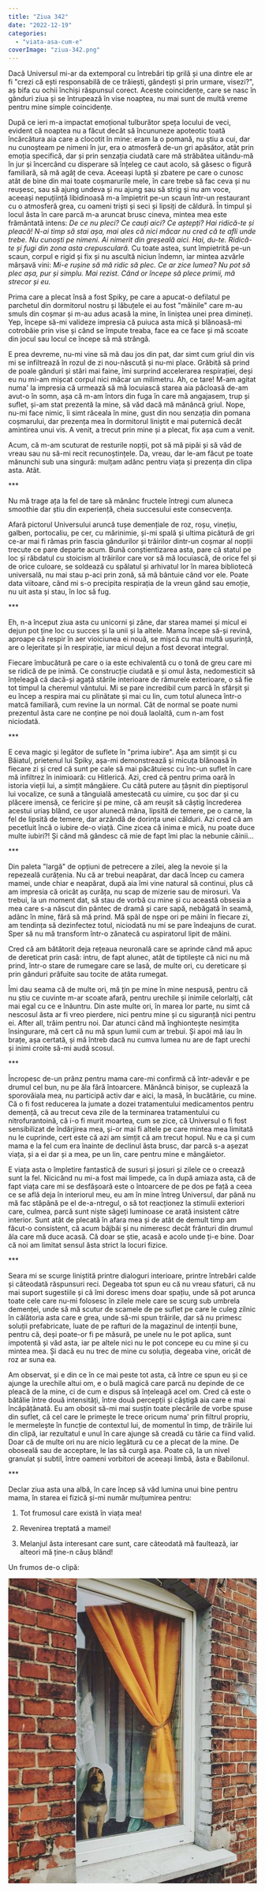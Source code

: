 ```yaml
---
title: "Ziua 342"
date: "2022-12-19"
categories: 
  - "viata-asa-cum-e"
coverImage: "ziua-342.png"
---
```


Dacă Universul mi-ar da extemporal cu întrebări tip grilă și una dintre ele ar fi "crezi că ești responsabilă de ce trăiești, gândești și prin urmare, visezi?", aș bifa cu ochii închiși răspunsul corect. Aceste coincidențe, care se nasc în gânduri ziua și se întrupează în vise noaptea, nu mai sunt de multă vreme pentru mine simple coincidențe.

După ce ieri m-a impactat emoțional tulburător speța locului de veci, evident că noaptea nu a făcut decât să încununeze apoteotic toată încărcătura aia care a clocotit în mine: eram la o pomană, nu știu a cui, dar nu cunoșteam pe nimeni în jur, era o atmosferă de-un gri apăsător, atât prin emoția specifică, dar și prin senzația ciudată care mă străbătea uitându-mă în jur și încercând cu disperare să înțeleg ce caut acolo, să găsesc o figură familiară, să mă agăț de ceva. Aceeași luptă și zbatere pe care o cunosc atât de bine din mai toate coșmarurile mele, în care trebe să fac ceva și nu reușesc, sau să ajung undeva și nu ajung sau să strig și nu am voce, aceeași nepuțiință libidinoasă m-a împietrit pe-un scaun într-un restaurant cu o atmosferă grea, cu oameni triști și seci și lipsiți de căldură. În timpul și locul ăsta în care parcă m-a aruncat brusc cineva, mintea mea este frământată intens: _De ce nu pleci? Ce cauți aici? Ce aștepți? Hai ridică-te și pleacă! N-ai timp să stai așa, mai ales că nici măcar nu cred că te afli unde trebe. Nu cunoști pe nimeni. Ai nimerit din greșeală aici. Hai, du-te. Ridică-te și fugi din zona asta crepusculară._ Cu toate astea, sunt împietrită pe-un scaun, corpul e rigid și fix și nu ascultă niciun îndemn, iar mintea azvârle mârșavă vini: _Mi-e rușine să mă ridic să plec. Ce ar zice lumea? Nu pot să plec așa, pur și simplu. Mai rezist. Când or începe să plece primii, mă strecor și eu._

Prima care a plecat însă a fost Spiky, pe care a apucat-o defilatul pe parchetul din dormitorul nostru și lăbuțele ei au fost "mâinile" care m-au smuls din coșmar și m-au adus acasă la mine, în liniștea unei prea dimineți. Yep, începe să-mi valideze impresia că puiuca asta mică și blănoasă-mi cotrobăie prin vise și când se împute treaba, face ea ce face și mă scoate din jocul sau locul ce începe să mă strângă. 

E prea devreme, nu-mi vine să mă dau jos din pat, dar simt cum griul din vis mi se infiltrează în rozul de zi nou-născută și nu-mi place. Grăbită să prind de poale gânduri și stări mai faine, îmi surprind accelerarea respirației, deși eu nu mi-am mișcat corpul nici măcar un milimetru. Ah, ce tare! M-am agitat numa' la impresia că urmează să mă locuiască starea aia pâcloasă de-am avut-o în somn, așa că m-am întors din fuga în care mă angajasem, trup și suflet, și-am stat prezentă la mine, să văd dacă mă mănâncă griul. Nope, nu-mi face nimic, îi simt răceala în mine, gust din nou senzația din pomana coșmarului, dar prezența mea în dormitorul liniștit e mai puternică decât amintirea unui vis. A venit, a trecut prin mine și a plecat, fix așa cum a venit. 

Acum, că m-am scuturat de resturile nopții, pot să mă pipăi și să văd de vreau sau nu să-mi recit recunoștințele. Da, vreau, dar le-am făcut pe toate mănunchi sub una singură: mulțam adânc pentru viața și prezența din clipa asta. Atât.

\*\*\*

Nu mă trage ața la fel de tare să mănânc fructele întregi cum aluneca smoothie dar știu din experiență, cheia succesului este consecvența. 

Afară pictorul Universului aruncă tușe demențiale de roz, roșu, vinețiu, galben, portocaliu, pe cer, cu mărinimie, și-mi spală și ultima picătură de gri ce-ar mai fi rămas prin fascia gândurilor și trăirilor dintr-un coșmar al nopții trecute ce pare departe acum. Bună conștientizarea asta, pare că statul pe loc și răbdatul cu stoicism al trăirilor care vor să mă locuiască, de orice fel și de orice culoare, se soldează cu spălatul și arhivatul lor în marea bibliotecă universală, nu mai stau p-aci prin zonă, să mă bântuie când vor ele. Poate data viitoare, când mi s-o precipita respirația de la vreun gând sau emoție, nu uit asta și stau, în loc să fug.

\*\*\*

Eh, n-a început ziua asta cu unicorni și zâne, dar starea mamei și micul ei dejun pot ține loc cu succes și la unii și la altele. Mama începe să-și revină, aproape că respir în aer vioiciunea ei nouă, se mișcă cu mai multă ușurință, are o lejeritate și în respirație, iar micul dejun a fost devorat integral. 

Fiecare îmbucătură pe care o ia este echivalentă cu o tonă de greu care mi se ridică de pe inimă. Ce construcție ciudată e și omul ăsta, nedomesticit să înțeleagă că dacă-și agață stările interioare de rămurele exterioare, o să fie tot timpul la cheremul vântului. Mi se pare incredibil cum parcă în sfârșit și eu încep a respira mai cu plinătate și mai cu lin, cum totul aluneca într-o matcă familiară, cum revine la un normal. Cât de normal se poate numi prezentul ăsta care ne conține pe noi două laolaltă, cum n-am fost niciodată. 

\*\*\*

E ceva magic și legător de suflete în "prima iubire". Așa am simțit și cu Băiatul, prietenul lui Spiky, așa-mi demonstrează și micuța blănoasă în fiecare zi și cred că sunt pe cale să mai păcătuiesc cu înc-un suflet în care mă infiltrez în inimioară: cu Hitlerică. Azi, cred că pentru prima oară în istoria vieții lui, a simțit mângâiere. Cu câtă putere au țâșnit din pieptișorul lui vocalize, ce sună a tânguială amestecată cu uimire, cu șoc dar și cu plăcere imensă, ce fericire și pe mine, că am reușit să câștig încrederea acestui uriaș blând, ce ușor alunecă mâna, lipsită de temere, pe o carne, la fel de lipsită de temere, dar arzândă de dorința unei călduri. Azi cred că am pecetluit încă o iubire de-o viață. Cine zicea că inima e mică, nu poate duce multe iubiri?! Și când mă gândesc că mie de fapt îmi plac la nebunie câinii…

\*\*\*

Din paleta "largă" de opțiuni de petrecere a zilei, aleg la nevoie și la repezeală curățenia. Nu că ar trebui neapărat, dar dacă încep cu camera mamei, unde chiar e neapărat, după aia îmi vine natural să continui, plus că am impresia că oricât aș curăța, nu scap de mizerie sau de mirosuri. Va trebui, la un moment dat, să stau de vorbă cu mine și cu această obsesia a mea care s-a născut din pântec de dramă și care sapă, nebăgată în seamă, adânc în mine, fără să mă prind. Mă spăl de nșpe ori pe mâini în fiecare zi, am tendința să dezinfectez totul, niciodată nu mi se pare îndeajuns de curat. Sper să nu mă transform într-o zănatecă cu aspiratorul lipit de mâini. 

Cred că am bătătorit deja rețeaua neuronală care se aprinde când mă apuc de dereticat prin casă: intru, de fapt alunec, atât de tiptilește că nici nu mă prind, într-o stare de rumegare care se lasă, de multe ori, cu dereticare și prin gânduri prăfuite sau tocite de atâta rumegat. 

Îmi dau seama că de multe ori, mă țin pe mine în mine nespusă, pentru că nu știu ce cuvinte m-ar scoate afară, pentru urechile și inimile celorlalți, cât mai egal cu ce e înăuntru. Din aste multe ori, în marea lor parte, nu simt că nescosul ăsta ar fi vreo pierdere, nici pentru mine și cu siguranță nici pentru ei. After all, trăim pentru noi. Dar atunci când mă înghiontește nesimțita însingurare, mă cert că nu mă spun lumii cum ar trebui. Și apoi mă iau în brațe, așa certată, și mă întreb dacă nu cumva lumea nu are de fapt urechi și inimi croite să-mi audă scosul.

\*\*\*

Încropesc de-un prânz pentru mama care-mi confirmă că într-adevăr e pe drumul cel bun, nu pe ăla fără întoarcere. Mănâncă binișor, se cuplează la sporovăiala mea, nu participă activ dar e aici, la masă, în bucătărie, cu mine. Că o fi fost reducerea la jumate a dozei tratamentului medicamentos pentru demență, că au trecut ceva zile de la terminarea tratamentului cu nitrofurantoină, că i-o fi murit moartea, cum se zice, că Universul o fi fost sensibilizat de îndârjirea mea, și-or mai fi altele pe care mintea mea limitată nu le cuprinde, cert este că azi am simțit că am trecut hopul. Nu e ca și cum mama e la fel cum era înainte de declinul ăsta brusc, dar parcă s-a așezat viața, și a ei dar și a mea, pe un lin, care pentru mine e mângâietor. 

E viața asta o împletire fantastică de susuri și josuri și zilele ce o creează sunt la fel. Nicicând nu mi-a fost mai limpede, ca în după amiaza asta, că de fapt viața care mi se desfășoară este o întoarcere de pe dos pe față a ceea ce se află deja în interiorul meu, eu am în mine întreg Universul, dar până nu mă fac stăpână pe el de-a-ntregul, o să tot reacționez la stimulii exteriori care, culmea, parcă sunt niște săgeți luminoase ce arată insistent către interior. Sunt atât de plecată în afara mea și de atât de demult timp am făcut-o consistent, că acum bâjbâi și nu nimeresc decât frânturi din drumul ăla care mă duce acasă. Că doar se știe, acasă e acolo unde ți-e bine. Doar că noi am limitat sensul ăsta strict la locuri fizice.

\*\*\*

Seara mi se scurge liniștită printre dialoguri interioare, printre întrebări calde și câteodată răspunsuri reci. Degeaba tot spun eu că nu vreau sfaturi, că nu mai suport sugestiile și că îmi doresc imens doar spațiu, unde să pot arunca toate cele care nu-mi folosesc în zilele mele care se scurg sub umbrela demenței, unde să mă scutur de scamele de pe suflet pe care le culeg zilnic în călătoria asta care e grea, unde să-mi spun trăirile, dar să nu primesc soluții prefabricate, luate de pe rafturi de la magazinul de intenții bune, pentru că, deși poate-or fi pe măsură, pe unele nu le pot aplica, sunt impotentă și văd asta, iar pe altele nici nu le pot concepe eu cu mine și cu mintea mea. Și dacă eu nu trec de mine cu soluția, degeaba vine, oricât de roz ar suna ea.

Am observat, și e din ce în ce mai peste tot asta, că între ce spun eu și ce ajunge la urechile altui om, e o bulă magică care parcă nu depinde de ce pleacă de la mine, ci de cum e dispus să înțeleagă acel om. Cred că este o bătălie între două intensități, între două percepții și câștigă aia care e mai încăpățânată. Eu am obosit să-mi mai susțin toate plecările de vorbe spuse din suflet, că cel care le primește le trece oricum numa' prin filtrul propriu, le mermelește în funcție de contextul lui, de momentul în timp, de trăirile lui din clipă, iar rezultatul e unul în care ajunge să creadă cu tărie ca fiind valid. Doar că de multe ori nu are nicio legătură cu ce a plecat de la mine. De oboseală sau de acceptare, le las să curgă așa. Poate că, la un nivel granulat și subtil, între oameni vorbitori de aceeași limbă, ăsta e Babilonul. 

\*\*\*

Declar ziua asta una albă, în care încep să văd lumina unui bine pentru mama, în starea ei fizică și-mi număr mulțumirea pentru:

1. Tot frumosul care există în viața mea!

3. Revenirea treptată a mamei!

5. Melanjul ăsta interesant care sunt, care câteodată mă faultează, iar alteori mă ține-n căuș blând!

Un frumos de-o clipă:

![](images/342.jpeg)
